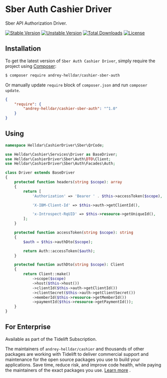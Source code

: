 # Sber Auth Cashier Driver

Sber API Authorization Driver.

[![Stable Version][badge_stable]][link_packagist]
[![Unstable Version][badge_unstable]][link_packagist]
[![Total Downloads][badge_downloads]][link_packagist]
[![License][badge_license]][link_license]

## Installation

To get the latest version of `Sber Auth Cashier Driver`, simply require the project using [Composer](https://getcomposer.org):

```bash
$ composer require andrey-helldar/cashier-sber-auth
```

Or manually update `require` block of `composer.json` and run `composer update`.

```json
{
    "require": {
        "andrey-helldar/cashier-sber-auth": "^1.0"
    }
}
```

## Using

```php
namespace Helldar\CashierDriver\Sber\QrCode;

use Helldar\Cashier\Services\Driver as BaseDriver;
use Helldar\CashierDriver\Sber\Auth\DTO\Client;
use Helldar\CashierDriver\Sber\Auth\Facades\Auth;

class Driver extends BaseDriver
{
    protected function headers(string $scope): array
    {
        return [
            'Authorization' => 'Bearer ' . $this->accessToken($scope),

            'X-IBM-Client-Id' => $this->auth->getClientId(),

            'x-Introspect-RqUID' => $this->resource->getUniqueId(),
        ];
    }

    protected function accessToken(string $scope): string
    {
        $auth = $this->authDto($scope);

        return Auth::accessToken($auth);
    }

    protected function authDto(string $scope): Client
    {
        return Client::make()
            ->scope($scope)
            ->host($this->host())
            ->clientId($this->auth->getClientId())
            ->clientSecret($this->auth->getClientSecret())
            ->memberId($this->resource->getMemberId())
            ->paymentId($this->resource->getPaymentId());
    }
}
```

## For Enterprise

Available as part of the Tidelift Subscription.

The maintainers of `andrey-helldar/cashier` and thousands of other packages are working with Tidelift to deliver commercial support and maintenance for the open source packages you
use to build your applications. Save time, reduce risk, and improve code health, while paying the maintainers of the exact packages you
use. [Learn more](https://tidelift.com/subscription/pkg/packagist-andrey-helldar-cashier?utm_source=packagist-andrey-helldar-cashier&utm_medium=referral&utm_campaign=enterprise&utm_term=repo)
.

[badge_downloads]:      https://img.shields.io/packagist/dt/andrey-helldar/cashier-sber-auth.svg?style=flat-square

[badge_license]:        https://img.shields.io/packagist/l/andrey-helldar/cashier-sber-auth.svg?style=flat-square

[badge_stable]:         https://img.shields.io/github/v/release/andrey-helldar/cashier-sber-auth?label=stable&style=flat-square

[badge_unstable]:       https://img.shields.io/badge/unstable-dev--main-orange?style=flat-square

[link_license]:         LICENSE

[link_packagist]:       https://packagist.org/packages/andrey-helldar/cashier-sber-auth
